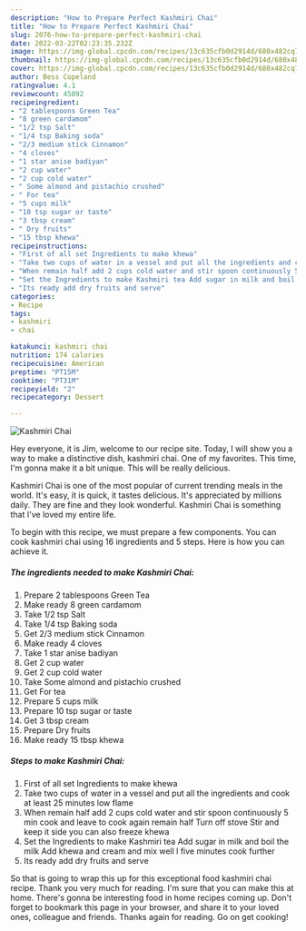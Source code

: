 ```yaml
---
description: "How to Prepare Perfect Kashmiri Chai"
title: "How to Prepare Perfect Kashmiri Chai"
slug: 2076-how-to-prepare-perfect-kashmiri-chai
date: 2022-03-22T02:23:35.232Z
image: https://img-global.cpcdn.com/recipes/13c635cfb0d2914d/680x482cq70/kashmiri-chai-recipe-main-photo.jpg
thumbnail: https://img-global.cpcdn.com/recipes/13c635cfb0d2914d/680x482cq70/kashmiri-chai-recipe-main-photo.jpg
cover: https://img-global.cpcdn.com/recipes/13c635cfb0d2914d/680x482cq70/kashmiri-chai-recipe-main-photo.jpg
author: Bess Copeland
ratingvalue: 4.1
reviewcount: 45892
recipeingredient:
- "2 tablespoons Green Tea"
- "8 green cardamom"
- "1/2 tsp Salt"
- "1/4 tsp Baking soda"
- "2/3 medium stick Cinnamon"
- "4 cloves"
- "1 star anise badiyan"
- "2 cup water"
- "2 cup cold water"
- " Some almond and pistachio crushed"
- " For tea"
- "5 cups milk"
- "10 tsp sugar or taste"
- "3 tbsp cream"
- " Dry fruits"
- "15 tbsp khewa"
recipeinstructions:
- "First of all set Ingredients to make khewa"
- "Take two cups of water in a vessel and put all the ingredients and cook at least 25 minutes low flame"
- "When remain half add 2 cups cold water and stir spoon continuously 5 min cook and leave to cook again remain half Turn off stove Stir and keep it side you can also freeze khewa"
- "Set the Ingredients to make Kashmiri tea Add sugar in milk and boil the milk Add khewa and cream and mix well l five minutes cook further"
- "Its ready add dry fruits and serve"
categories:
- Recipe
tags:
- kashmiri
- chai

katakunci: kashmiri chai 
nutrition: 174 calories
recipecuisine: American
preptime: "PT15M"
cooktime: "PT31M"
recipeyield: "2"
recipecategory: Dessert

---
```



![Kashmiri Chai](https://img-global.cpcdn.com/recipes/13c635cfb0d2914d/680x482cq70/kashmiri-chai-recipe-main-photo.jpg)

Hey everyone, it is Jim, welcome to our recipe site. Today, I will show you a way to make a distinctive dish, kashmiri chai. One of my favorites. This time, I'm gonna make it a bit unique. This will be really delicious.



Kashmiri Chai is one of the most popular of current trending meals in the world. It's easy, it is quick, it tastes delicious. It's appreciated by millions daily. They are fine and they look wonderful. Kashmiri Chai is something that I've loved my entire life.


To begin with this recipe, we must prepare a few components. You can cook kashmiri chai using 16 ingredients and 5 steps. Here is how you can achieve it.

<!--inarticleads1-->

##### The ingredients needed to make Kashmiri Chai:

1. Prepare 2 tablespoons Green Tea
1. Make ready 8 green cardamom
1. Take 1/2 tsp Salt
1. Take 1/4 tsp Baking soda
1. Get 2/3 medium stick Cinnamon
1. Make ready 4 cloves
1. Take 1 star anise badiyan
1. Get 2 cup water
1. Get 2 cup cold water
1. Take  Some almond and pistachio crushed
1. Get  For tea
1. Prepare 5 cups milk
1. Prepare 10 tsp sugar or taste
1. Get 3 tbsp cream
1. Prepare  Dry fruits
1. Make ready 15 tbsp khewa




<!--inarticleads2-->

##### Steps to make Kashmiri Chai:

1. First of all set Ingredients to make khewa
1. Take two cups of water in a vessel and put all the ingredients and cook at least 25 minutes low flame
1. When remain half add 2 cups cold water and stir spoon continuously 5 min cook and leave to cook again remain half Turn off stove Stir and keep it side you can also freeze khewa
1. Set the Ingredients to make Kashmiri tea Add sugar in milk and boil the milk Add khewa and cream and mix well l five minutes cook further
1. Its ready add dry fruits and serve




So that is going to wrap this up for this exceptional food kashmiri chai recipe. Thank you very much for reading. I'm sure that you can make this at home. There's gonna be interesting food in home recipes coming up. Don't forget to bookmark this page in your browser, and share it to your loved ones, colleague and friends. Thanks again for reading. Go on get cooking!
